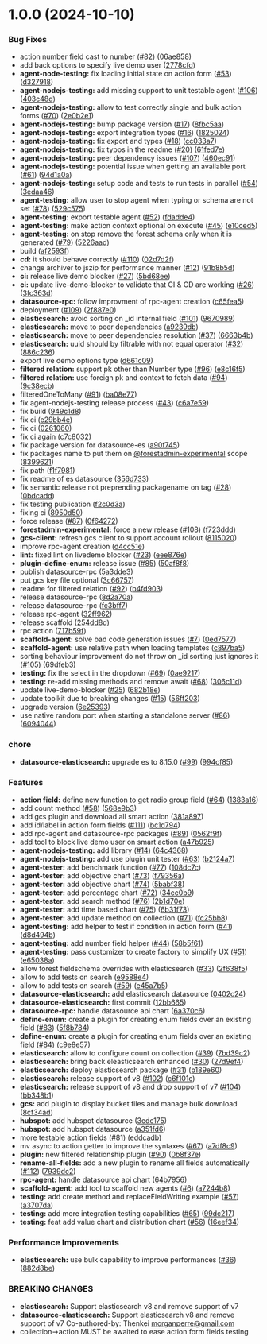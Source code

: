 # 1.0.0 (2024-10-10)


### Bug Fixes

* action number field cast to number ([#82](https://github.com/ForestAdmin/forestadmin-experimental/issues/82)) ([06ae858](https://github.com/ForestAdmin/forestadmin-experimental/commit/06ae858af029c494d676c4e1fdf1dd2b3872d3d9))
* add back options to specify live demo user ([2778cfd](https://github.com/ForestAdmin/forestadmin-experimental/commit/2778cfd0369551b4395d8a4730a87a6d12d8f0c7))
* **agent-node-testing:** fix loading initial state on action form ([#53](https://github.com/ForestAdmin/forestadmin-experimental/issues/53)) ([d327918](https://github.com/ForestAdmin/forestadmin-experimental/commit/d327918e5f757f974f94a091e5e13fdbe52bcc25))
* **agent-nodejs-testing:** add missing support to unit testable agent ([#106](https://github.com/ForestAdmin/forestadmin-experimental/issues/106)) ([403c48d](https://github.com/ForestAdmin/forestadmin-experimental/commit/403c48d0bdbdbd4c5f7cefa3347a89bcb78416cd))
* **agent-nodejs-testing:** allow to test correctly single and bulk action forms ([#70](https://github.com/ForestAdmin/forestadmin-experimental/issues/70)) ([2e0b2e1](https://github.com/ForestAdmin/forestadmin-experimental/commit/2e0b2e1b38370f78200785b89cb78525947bb5b1))
* **agent-nodejs-testing:** bump package version ([#17](https://github.com/ForestAdmin/forestadmin-experimental/issues/17)) ([8fbc5aa](https://github.com/ForestAdmin/forestadmin-experimental/commit/8fbc5aa44dc2e77a5ab4591f546068b53688e9ba))
* **agent-nodejs-testing:** export integration types ([#16](https://github.com/ForestAdmin/forestadmin-experimental/issues/16)) ([1825024](https://github.com/ForestAdmin/forestadmin-experimental/commit/1825024c03e2ed8a2172caeaf7732511bad17dfe))
* **agent-nodejs-testing:** fix export and types ([#18](https://github.com/ForestAdmin/forestadmin-experimental/issues/18)) ([cc033a7](https://github.com/ForestAdmin/forestadmin-experimental/commit/cc033a715516c07a838bd97f4624ed1d4b2cb4f2))
* **agent-nodejs-testing:** fix typos in the readme ([#20](https://github.com/ForestAdmin/forestadmin-experimental/issues/20)) ([61fed7e](https://github.com/ForestAdmin/forestadmin-experimental/commit/61fed7eafb64232c29e57c8fb955914be17bbaf7))
* **agent-nodejs-testing:** peer dependency issues ([#107](https://github.com/ForestAdmin/forestadmin-experimental/issues/107)) ([460ec91](https://github.com/ForestAdmin/forestadmin-experimental/commit/460ec919538f7aa678bc79fc9d60cbf051fba297))
* **agent-nodejs-testing:** potential issue when getting an available port ([#61](https://github.com/ForestAdmin/forestadmin-experimental/issues/61)) ([94d1a0a](https://github.com/ForestAdmin/forestadmin-experimental/commit/94d1a0a2430e1f47b671fcf08f289a71af487bb3))
* **agent-nodejs-testing:** setup code and tests to run tests in parallel ([#54](https://github.com/ForestAdmin/forestadmin-experimental/issues/54)) ([3edaa46](https://github.com/ForestAdmin/forestadmin-experimental/commit/3edaa4657eac3ce658344e094a6a230429275d9e))
* **agent-testing:** allow user to stop agent when typing or schema are not set ([#78](https://github.com/ForestAdmin/forestadmin-experimental/issues/78)) ([529c575](https://github.com/ForestAdmin/forestadmin-experimental/commit/529c575f2205ceda0a712b87e2389909b2665b64))
* **agent-testing:** export testable agent ([#52](https://github.com/ForestAdmin/forestadmin-experimental/issues/52)) ([fdadde4](https://github.com/ForestAdmin/forestadmin-experimental/commit/fdadde4dd46b88b12cb4d3c012f08dd9cdd34aa4))
* **agent-testing:** make action context optional on execute ([#45](https://github.com/ForestAdmin/forestadmin-experimental/issues/45)) ([e10ced5](https://github.com/ForestAdmin/forestadmin-experimental/commit/e10ced59fba90d71d5d005a80cf7e2595427ac07))
* **agent-testing:** on stop remove the forest schema only when it is generated ([#79](https://github.com/ForestAdmin/forestadmin-experimental/issues/79)) ([5226aad](https://github.com/ForestAdmin/forestadmin-experimental/commit/5226aade03e98410f5777b4bd8ab2ac482fda079))
* build ([af2593f](https://github.com/ForestAdmin/forestadmin-experimental/commit/af2593f7aa31288fe158fd0034b13c8459a835ea))
* **cd:** it should behave correctly ([#110](https://github.com/ForestAdmin/forestadmin-experimental/issues/110)) ([02d7d2f](https://github.com/ForestAdmin/forestadmin-experimental/commit/02d7d2f3624d08be1432faac4a422f315e60f34f))
* change archiver to jszip for performance manner ([#12](https://github.com/ForestAdmin/forestadmin-experimental/issues/12)) ([91b8b5d](https://github.com/ForestAdmin/forestadmin-experimental/commit/91b8b5d838644c94584e54ae807dadf2a5700ea0))
* **ci:** release live demo blocker ([#27](https://github.com/ForestAdmin/forestadmin-experimental/issues/27)) ([5bd68ee](https://github.com/ForestAdmin/forestadmin-experimental/commit/5bd68ee6c4d6ab686916cb5687020a6fb698dbf0))
* **ci:** update live-demo-blocker to validate that CI & CD are working ([#26](https://github.com/ForestAdmin/forestadmin-experimental/issues/26)) ([3fc363d](https://github.com/ForestAdmin/forestadmin-experimental/commit/3fc363d882ac043736a0808122ab074573df286f))
* **datasource-rpc:** follow improvment of rpc-agent creation ([c65fea5](https://github.com/ForestAdmin/forestadmin-experimental/commit/c65fea549d560c644026b52b1d1ebf5c290f2eed))
* deployment ([#109](https://github.com/ForestAdmin/forestadmin-experimental/issues/109)) ([2f887e0](https://github.com/ForestAdmin/forestadmin-experimental/commit/2f887e06f6aaf6eef02c9dc85b3872f877b947a7))
* **elasticsearch:** avoid sorting on _id internal field ([#101](https://github.com/ForestAdmin/forestadmin-experimental/issues/101)) ([9670989](https://github.com/ForestAdmin/forestadmin-experimental/commit/967098923b59f0ce8bd5be096d78d74cfda46fc3))
* **elasticsearch:** move to peer dependencies ([a9239db](https://github.com/ForestAdmin/forestadmin-experimental/commit/a9239db89b90623bb65d7cac884e39fbaeb2f3c9))
* **elasticsearch:** move to peer dependencies resolution ([#37](https://github.com/ForestAdmin/forestadmin-experimental/issues/37)) ([6663b4b](https://github.com/ForestAdmin/forestadmin-experimental/commit/6663b4be861af23a9f5194ed2f8c3102446fac51))
* **elasticsearch:** uuid should by filtrable with not equal operator ([#32](https://github.com/ForestAdmin/forestadmin-experimental/issues/32)) ([886c236](https://github.com/ForestAdmin/forestadmin-experimental/commit/886c2366cf62943857f3a8a81355b9c8ce1a201d))
* export live demo options type ([d661c09](https://github.com/ForestAdmin/forestadmin-experimental/commit/d661c0972ba6ea0e98392dad2604c89f6f48813b))
* **filtered relation:** support pk other than Number type ([#96](https://github.com/ForestAdmin/forestadmin-experimental/issues/96)) ([e8c16f5](https://github.com/ForestAdmin/forestadmin-experimental/commit/e8c16f54a7689e9b085ef078eb43e5529e662ff9))
* **filtered relation:** use foreign pk and context to fetch data ([#94](https://github.com/ForestAdmin/forestadmin-experimental/issues/94)) ([9c38ecb](https://github.com/ForestAdmin/forestadmin-experimental/commit/9c38ecbc870c12cd131735274f7f01c1e55df512))
* filteredOneToMany ([#91](https://github.com/ForestAdmin/forestadmin-experimental/issues/91)) ([ba08e77](https://github.com/ForestAdmin/forestadmin-experimental/commit/ba08e77fd3fc88a6bbc1b6301e00514dd6e4ed03))
* fix agent-nodejs-testing release process ([#43](https://github.com/ForestAdmin/forestadmin-experimental/issues/43)) ([c6a7e59](https://github.com/ForestAdmin/forestadmin-experimental/commit/c6a7e5964a8a5159e1f1e327e1e99fa09e398f9e))
* fix build ([949c1d8](https://github.com/ForestAdmin/forestadmin-experimental/commit/949c1d8bb23a90a4d0a0d8c7d9791eea7db28b55))
* fix ci ([e29bb4e](https://github.com/ForestAdmin/forestadmin-experimental/commit/e29bb4eaee96dddc1a7a3e17e58aa4104a4a7a0d))
* fix ci ([0261060](https://github.com/ForestAdmin/forestadmin-experimental/commit/02610600d2e673f62588cd2911cf843b66a5bcce))
* fix ci again ([c7c8032](https://github.com/ForestAdmin/forestadmin-experimental/commit/c7c8032ff861f2cdc37448fd4adc34368e18dbfa))
* fix package version for datasource-es ([a90f745](https://github.com/ForestAdmin/forestadmin-experimental/commit/a90f7458c53ba7daec4af5e58ff0345e44a60d4d))
* fix packages name to put them on [@forestadmin-experimental](https://github.com/forestadmin-experimental) scope ([8399621](https://github.com/ForestAdmin/forestadmin-experimental/commit/839962194f113313c63eeb494081f3ca02a52024))
* fix path ([f1f7981](https://github.com/ForestAdmin/forestadmin-experimental/commit/f1f79818dff3435a194db907ee9bb0c94ed01e48))
* fix readme of es datasource ([356d733](https://github.com/ForestAdmin/forestadmin-experimental/commit/356d733cc658bff982d3bb4c85bf59511eba94dd))
* fix semantic release not preprending packagename on tag ([#28](https://github.com/ForestAdmin/forestadmin-experimental/issues/28)) ([0bdcadd](https://github.com/ForestAdmin/forestadmin-experimental/commit/0bdcadd65bce7500bbe3406b9380b9cc7a1ba03a))
* fix testing publication ([f2c0d3a](https://github.com/ForestAdmin/forestadmin-experimental/commit/f2c0d3aa718bca6786ddd46e124d21c70d5b0496))
* fixing ci ([8950d50](https://github.com/ForestAdmin/forestadmin-experimental/commit/8950d5028bd8b2777bfd45c9ab2851e445b28bf3))
* force release ([#87](https://github.com/ForestAdmin/forestadmin-experimental/issues/87)) ([0f64272](https://github.com/ForestAdmin/forestadmin-experimental/commit/0f64272ea68a57fd76234213467a182e8e7774fb))
* **forestadmin-experimental:** force a new release  ([#108](https://github.com/ForestAdmin/forestadmin-experimental/issues/108)) ([f723ddd](https://github.com/ForestAdmin/forestadmin-experimental/commit/f723ddd2b7f9627fb2e05e85d9fa8b300e54cc78))
* **gcs-client:** refresh gcs client to support account rollout ([8115020](https://github.com/ForestAdmin/forestadmin-experimental/commit/8115020fd71390f318f6ab0c26a4b52c497b49be))
* improve rpc-agent creation ([d4cc51e](https://github.com/ForestAdmin/forestadmin-experimental/commit/d4cc51ecb925612a4b98bebaf6e9774c9fe67b2e))
* **lint:** fixed lint on livedemo blocker ([#23](https://github.com/ForestAdmin/forestadmin-experimental/issues/23)) ([eee876e](https://github.com/ForestAdmin/forestadmin-experimental/commit/eee876eb8aabef380deb8a2ec75505880150cbee))
* **plugin-define-enum:** release issue ([#85](https://github.com/ForestAdmin/forestadmin-experimental/issues/85)) ([50af8f8](https://github.com/ForestAdmin/forestadmin-experimental/commit/50af8f8e072effb4d145c1ad21fda5c78931fbf1))
* publish datasource-rpc ([5a3dde3](https://github.com/ForestAdmin/forestadmin-experimental/commit/5a3dde382a297afd078b86bd5276e6bcf2dac88c))
* put gcs key file optional ([3c66757](https://github.com/ForestAdmin/forestadmin-experimental/commit/3c66757bb1a708218df10512729631af62fb4f3d))
* readme for filtered relation ([#92](https://github.com/ForestAdmin/forestadmin-experimental/issues/92)) ([b4fd903](https://github.com/ForestAdmin/forestadmin-experimental/commit/b4fd903606a03e505c47f81a322e9c8f240d6aab))
* release datasource-rpc ([8d2a70a](https://github.com/ForestAdmin/forestadmin-experimental/commit/8d2a70afe6f99546fdaa2c7d9b1930a0e3721a26))
* release datasource-rpc ([fc3bff7](https://github.com/ForestAdmin/forestadmin-experimental/commit/fc3bff7a9e5b60af027205a139299530d1114233))
* release rpc-agent ([32ff962](https://github.com/ForestAdmin/forestadmin-experimental/commit/32ff9620546da71d4957d9f142f42954c8277a13))
* release scaffold ([254dd8d](https://github.com/ForestAdmin/forestadmin-experimental/commit/254dd8da4f9baca413f0849021aebcb01b7508eb))
* rpc action ([717b59f](https://github.com/ForestAdmin/forestadmin-experimental/commit/717b59f12ddd3497057d502c9b535b056d3beb24))
* **scaffold-agent:** solve bad code generation issues ([#7](https://github.com/ForestAdmin/forestadmin-experimental/issues/7)) ([0ed7577](https://github.com/ForestAdmin/forestadmin-experimental/commit/0ed7577bd87ed3d922f4e80787cf04ac9dbec6c9))
* **scaffold-agent:** use relative path when loading templates ([c897ba5](https://github.com/ForestAdmin/forestadmin-experimental/commit/c897ba5ba15d326f014e8f9d0cf2acb1a579dd7c))
* sorting behaviour improvement do not throw on _id sorting just ignores it ([#105](https://github.com/ForestAdmin/forestadmin-experimental/issues/105)) ([69dfeb3](https://github.com/ForestAdmin/forestadmin-experimental/commit/69dfeb38f6bfbce8f8ffa3a6f182c805563546da))
* **testing:** fix the select in the dropdown ([#69](https://github.com/ForestAdmin/forestadmin-experimental/issues/69)) ([0ae9217](https://github.com/ForestAdmin/forestadmin-experimental/commit/0ae9217ff6caa0c13812f6ba9be58081d1992d5c))
* **testing:** re-add missing methods and remove await ([#68](https://github.com/ForestAdmin/forestadmin-experimental/issues/68)) ([306c11d](https://github.com/ForestAdmin/forestadmin-experimental/commit/306c11de6f805372e53705369f0727fe639d96c2))
* update live-demo-blocker ([#25](https://github.com/ForestAdmin/forestadmin-experimental/issues/25)) ([682b18e](https://github.com/ForestAdmin/forestadmin-experimental/commit/682b18ec33fc317f6a81b71c75194d1a249c98a6))
* update toolkit due to breaking changes ([#15](https://github.com/ForestAdmin/forestadmin-experimental/issues/15)) ([56ff203](https://github.com/ForestAdmin/forestadmin-experimental/commit/56ff2032b46d1c8a26e8e5c1a62f02e0cf1ea1e3))
* upgrade version ([6e25393](https://github.com/ForestAdmin/forestadmin-experimental/commit/6e253933aa1cb121edb07c267f06b25547bf301c))
* use native random port when starting a standalone server ([#86](https://github.com/ForestAdmin/forestadmin-experimental/issues/86)) ([6094044](https://github.com/ForestAdmin/forestadmin-experimental/commit/60940444b1af4c4e30d3c1c931d276de83db01fa))


### chore

* **datasource-elasticsearch:** upgrade es to 8.15.0 ([#99](https://github.com/ForestAdmin/forestadmin-experimental/issues/99)) ([994cf85](https://github.com/ForestAdmin/forestadmin-experimental/commit/994cf85ff8c815a97ae19ac23fd8a5581a9216b6))


### Features

* **action field:** define new function to get radio group field ([#64](https://github.com/ForestAdmin/forestadmin-experimental/issues/64)) ([1383a16](https://github.com/ForestAdmin/forestadmin-experimental/commit/1383a160f1fdba90837c7def19b3991ffa7899d5))
* add count method ([#58](https://github.com/ForestAdmin/forestadmin-experimental/issues/58)) ([568e9b3](https://github.com/ForestAdmin/forestadmin-experimental/commit/568e9b3f8158f2e19ce497547eb19c435eb1d599))
* add gcs plugin and download all smart action ([381a897](https://github.com/ForestAdmin/forestadmin-experimental/commit/381a897cefb4ab380a259f3d884959c708e993e0))
* add id/label in action form fields ([#111](https://github.com/ForestAdmin/forestadmin-experimental/issues/111)) ([bc1d794](https://github.com/ForestAdmin/forestadmin-experimental/commit/bc1d7940931eb8adc29986e8382708cf7ce6b26b))
* add rpc-agent and datasource-rpc packages ([#89](https://github.com/ForestAdmin/forestadmin-experimental/issues/89)) ([0562f9f](https://github.com/ForestAdmin/forestadmin-experimental/commit/0562f9f62b02a7dfdc5686ac516e9b3092921eed))
* add tool to block live demo user on smart action ([a47b925](https://github.com/ForestAdmin/forestadmin-experimental/commit/a47b925ac0b63a74e31cf2175d9ba083b4e9765f))
* **agent-nodejs-testing:** add library ([#14](https://github.com/ForestAdmin/forestadmin-experimental/issues/14)) ([64c4368](https://github.com/ForestAdmin/forestadmin-experimental/commit/64c436809f99521288d701801d99ae6b43dd6682))
* **agent-nodejs-testing:** add use plugin unit tester ([#63](https://github.com/ForestAdmin/forestadmin-experimental/issues/63)) ([b2124a7](https://github.com/ForestAdmin/forestadmin-experimental/commit/b2124a76d8c02909a063ee982dcfcc50c5e95792))
* **agent-tester:** add benchmark function ([#77](https://github.com/ForestAdmin/forestadmin-experimental/issues/77)) ([108dc7c](https://github.com/ForestAdmin/forestadmin-experimental/commit/108dc7cd9c95b847cd25ede1c8d715feaa1ce8fb))
* **agent-tester:** add objective chart ([#73](https://github.com/ForestAdmin/forestadmin-experimental/issues/73)) ([f79356a](https://github.com/ForestAdmin/forestadmin-experimental/commit/f79356a6a0dab814f00b695c384302d0a5150f6c))
* **agent-tester:** add objective chart ([#74](https://github.com/ForestAdmin/forestadmin-experimental/issues/74)) ([5babf38](https://github.com/ForestAdmin/forestadmin-experimental/commit/5babf38148cee535d68ff3ae86c6a0e3ed89f236))
* **agent-tester:** add percentage chart ([#72](https://github.com/ForestAdmin/forestadmin-experimental/issues/72)) ([34cc0b9](https://github.com/ForestAdmin/forestadmin-experimental/commit/34cc0b9cfe5c91287deb043083a20e924b7bf7f3))
* **agent-tester:** add search method ([#76](https://github.com/ForestAdmin/forestadmin-experimental/issues/76)) ([2b1d70e](https://github.com/ForestAdmin/forestadmin-experimental/commit/2b1d70e0c9e4d04e363d18be3ab18d8ae04f96e1))
* **agent-tester:** add time based chart  ([#75](https://github.com/ForestAdmin/forestadmin-experimental/issues/75)) ([6b31f73](https://github.com/ForestAdmin/forestadmin-experimental/commit/6b31f73633ec8e19a545f1684f5d18c132f72b20))
* **agent-tester:** add update method on collection ([#71](https://github.com/ForestAdmin/forestadmin-experimental/issues/71)) ([fc25bb8](https://github.com/ForestAdmin/forestadmin-experimental/commit/fc25bb8beb27b0b2a47eb93aefce23e993053dac))
* **agent-testing:** add helper to test if condition in action form ([#41](https://github.com/ForestAdmin/forestadmin-experimental/issues/41)) ([d8d494b](https://github.com/ForestAdmin/forestadmin-experimental/commit/d8d494b8a8d92fd231ee9e35c89115588ff47cd7))
* **agent-testing:** add number field helper ([#44](https://github.com/ForestAdmin/forestadmin-experimental/issues/44)) ([58b5f61](https://github.com/ForestAdmin/forestadmin-experimental/commit/58b5f6123ae31c2f15d9e5bf644e7fbaecb7a206))
* **agent-testing:** pass customizer to create factory to simplify UX ([#51](https://github.com/ForestAdmin/forestadmin-experimental/issues/51)) ([e65038a](https://github.com/ForestAdmin/forestadmin-experimental/commit/e65038a3aa121d9e09c74f567114ddf6f0897cf6))
* allow forest fieldschema overrides with elasticsearch ([#33](https://github.com/ForestAdmin/forestadmin-experimental/issues/33)) ([2f638f5](https://github.com/ForestAdmin/forestadmin-experimental/commit/2f638f529beeaf508394cc034ec84eb640ba68ab))
* allow to add tests on search ([e9588e4](https://github.com/ForestAdmin/forestadmin-experimental/commit/e9588e478224d708893eb238505b8a106d93975b))
* allow to add tests on search ([#59](https://github.com/ForestAdmin/forestadmin-experimental/issues/59)) ([e45a7b5](https://github.com/ForestAdmin/forestadmin-experimental/commit/e45a7b5eab3d530212e418451c6c5340fb9c89a8))
* **datasource-elasticsearch:** add elasticsearch datasource ([0402c24](https://github.com/ForestAdmin/forestadmin-experimental/commit/0402c249a26e9516d257b1f4cacee4a773d37c8f))
* **datasource-elasticsearch:** first commit ([12bb665](https://github.com/ForestAdmin/forestadmin-experimental/commit/12bb6659aaca3b15b89dc3423db33dc87dc65c36))
* **datasource-rpc:** handle datasource api chart ([6a370c6](https://github.com/ForestAdmin/forestadmin-experimental/commit/6a370c6707eccb0173b3538b0e33d4b764b2ee4d))
* **define-enum:** create a plugin for creating enum fields over an existing field ([#83](https://github.com/ForestAdmin/forestadmin-experimental/issues/83)) ([5f8b784](https://github.com/ForestAdmin/forestadmin-experimental/commit/5f8b784dda7a46a7c83a0f380b1841161b33bdb1))
* **define-enum:** create a plugin for creating enum fields over an existing field ([#84](https://github.com/ForestAdmin/forestadmin-experimental/issues/84)) ([c9e8e57](https://github.com/ForestAdmin/forestadmin-experimental/commit/c9e8e57dbfcaa1f49e315f65e87d1c062f066423))
* **elasticsearch:** allow to configure count on collection ([#39](https://github.com/ForestAdmin/forestadmin-experimental/issues/39)) ([7bd39c2](https://github.com/ForestAdmin/forestadmin-experimental/commit/7bd39c29129aca64345b45b4f75a5cb3592e2b06))
* **elasticsearch:** bring back eleasticsearch enhanced ([#30](https://github.com/ForestAdmin/forestadmin-experimental/issues/30)) ([27d9ef4](https://github.com/ForestAdmin/forestadmin-experimental/commit/27d9ef47227e92eab18cb3d0b483c1ceb9463317))
* **elasticsearch:** deploy elasticsearch package ([#31](https://github.com/ForestAdmin/forestadmin-experimental/issues/31)) ([b189e60](https://github.com/ForestAdmin/forestadmin-experimental/commit/b189e601d0ea46f86081522c0b2e626a697ce24f))
* **elasticsearch:** release support of v8 ([#102](https://github.com/ForestAdmin/forestadmin-experimental/issues/102)) ([c6f101c](https://github.com/ForestAdmin/forestadmin-experimental/commit/c6f101ca4c2a9f9d7e51218bae59c5e56886886c))
* **elasticsearch:** release support of v8 and drop support of v7 ([#104](https://github.com/ForestAdmin/forestadmin-experimental/issues/104)) ([bb348b1](https://github.com/ForestAdmin/forestadmin-experimental/commit/bb348b1749518a8e85570c9fb1f7e812a31b4774))
* **gcs:** add plugin to display bucket files and manage bulk download ([8cf34ad](https://github.com/ForestAdmin/forestadmin-experimental/commit/8cf34ad1fa3fb504a43c5be06748be5128f7fecc))
* **hubspot:** add hubspot datasource ([3edc175](https://github.com/ForestAdmin/forestadmin-experimental/commit/3edc175164297c49fe899782bbf207c307fc029c))
* **hubspot:** add hubspot datasource ([a351fd6](https://github.com/ForestAdmin/forestadmin-experimental/commit/a351fd6aa5bd458f0999dbff452f8b00bfc84ceb))
* more testable action fields ([#81](https://github.com/ForestAdmin/forestadmin-experimental/issues/81)) ([eddcadb](https://github.com/ForestAdmin/forestadmin-experimental/commit/eddcadb07317bdd4390910cb55fec395b00e0e7e))
* mv async to action getter to improve the syntaxes ([#67](https://github.com/ForestAdmin/forestadmin-experimental/issues/67)) ([a7df8c9](https://github.com/ForestAdmin/forestadmin-experimental/commit/a7df8c9e85c7643b9f7f9fd7ed1baf1faac5e6de))
* **plugin:** new filtered relationship plugin ([#90](https://github.com/ForestAdmin/forestadmin-experimental/issues/90)) ([0b8f37e](https://github.com/ForestAdmin/forestadmin-experimental/commit/0b8f37ee6e2d21f492db8b089a5e1101f37c9eed))
* **rename-all-fields:** add a new plugin to rename all fields automatically ([#112](https://github.com/ForestAdmin/forestadmin-experimental/issues/112)) ([7939dc2](https://github.com/ForestAdmin/forestadmin-experimental/commit/7939dc2b4f4ffcc58e28f8b2a8117bcce58f033d))
* **rpc-agent:** handle datasource api chart ([64b7956](https://github.com/ForestAdmin/forestadmin-experimental/commit/64b795699c24a39af21eecabe36900c86df96d0a))
* **scaffold-agent:** add tool to scaffold new agents ([#6](https://github.com/ForestAdmin/forestadmin-experimental/issues/6)) ([a7244b8](https://github.com/ForestAdmin/forestadmin-experimental/commit/a7244b8fe081101ff87dfc45390b2cdae500a6ba))
* **testing:** add create method and replaceFieldWriting example ([#57](https://github.com/ForestAdmin/forestadmin-experimental/issues/57)) ([a3707da](https://github.com/ForestAdmin/forestadmin-experimental/commit/a3707dad48ccabca8cea6205ea7f48e4e89aa668))
* **testing:** add more integration testing capabilities ([#65](https://github.com/ForestAdmin/forestadmin-experimental/issues/65)) ([99dc217](https://github.com/ForestAdmin/forestadmin-experimental/commit/99dc21779893ce05e987a1fec6391b6e08361b01))
* **testing:** feat add value chart and distribution chart ([#56](https://github.com/ForestAdmin/forestadmin-experimental/issues/56)) ([16eef34](https://github.com/ForestAdmin/forestadmin-experimental/commit/16eef349d4b097d0a768fa63fb83876338783da9))


### Performance Improvements

* **elasticsearch:** use bulk capability to improve performances ([#36](https://github.com/ForestAdmin/forestadmin-experimental/issues/36)) ([882d8be](https://github.com/ForestAdmin/forestadmin-experimental/commit/882d8bed19bdea6212534a22292d489fc0e984ae))


### BREAKING CHANGES

* **elasticsearch:** Support elasticsearch v8 and remove support of v7
* **datasource-elasticsearch:** Support elasticsearch v8 and remove support of v7
Co-authored-by: Thenkei <morganperre@gmail.com>
* collection->action MUST be awaited to ease action form fields testing
